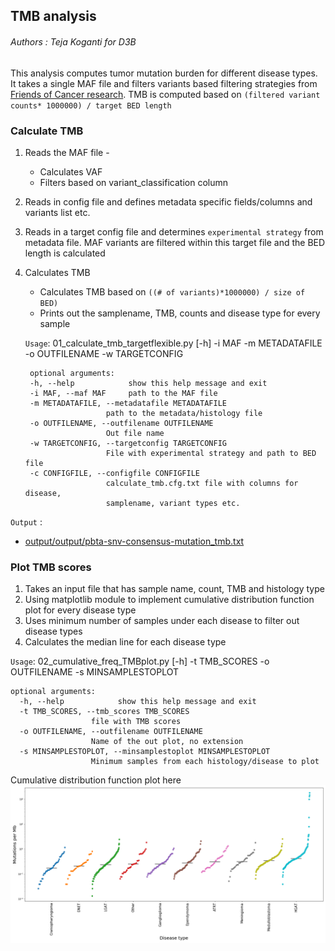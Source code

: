 ## TMB analysis

###### Authors : Teja Koganti for D3B

This analysis computes tumor mutation burden for different disease types.
It takes a single MAF file and filters variants  based filtering strategies from [Friends of Cancer research](https://jitc.bmj.com/content/8/1/e000147#DC1). TMB is computed  based on
`(filtered variant counts* 1000000) / target BED length`

### Calculate TMB
  1. Reads the MAF file -
      - Calculates VAF
      - Filters based on variant_classification column

  2. Reads in config file and defines metadata specific fields/columns and variants  list etc.

  3. Reads in a target config file and determines `experimental strategy` from metadata file. MAF  variants  are filtered within this target file and the BED length is calculated

  4. Calculates TMB
      - Calculates TMB based on `((# of variants)*1000000) / size of BED)`
      - Prints out the samplename, TMB, counts and disease type for every sample


      `Usage`: 01_calculate_tmb_targetflexible.py [-h] -i MAF -m METADATAFILE -o
                                             OUTFILENAME -w TARGETCONFIG

          optional arguments:
          -h, --help            show this help message and exit
          -i MAF, --maf MAF     path to the MAF file
          -m METADATAFILE, --metadatafile METADATAFILE
                           path to the metadata/histology file
          -o OUTFILENAME, --outfilename OUTFILENAME
                           Out file name
          -w TARGETCONFIG, --targetconfig TARGETCONFIG
                           File with experimental strategy and path to BED file
          -c CONFIGFILE, --configfile CONFIGFILE
                           calculate_tmb.cfg.txt file with columns for disease,
                           samplename, variant types etc.                 

   `Output` :
   - [output/output/pbta-snv-consensus-mutation_tmb.txt](https://github.com/d3b-center/d3b-bix-analysis-toolkit/blob/feature/tmb_code/analyses/TMBanalysis/output/pbta-snv-consensus-mutation_tmb.txt)


### Plot TMB scores

 1. Takes an input file that has sample name, count, TMB and histology type
 2. Using matplotlib module to implement cumulative distribution function plot for every disease type
 3. Uses minimum number of samples under each disease to filter out disease types  
 4. Calculates the median line for each disease type

 `Usage`: 02_cumulative_freq_TMBplot.py [-h] -t TMB_SCORES -o OUTFILENAME -s
                                   MINSAMPLESTOPLOT

    optional arguments:
      -h, --help            show this help message and exit
      -t TMB_SCORES, --tmb_scores TMB_SCORES
                      file with TMB scores
      -o OUTFILENAME, --outfilename OUTFILENAME
                      Name of the out plot, no extension
      -s MINSAMPLESTOPLOT, --minsamplestoplot MINSAMPLESTOPLOT
                      Minimum samples from each histology/disease to plot

   Cumulative  distribution function plot  here
   ![](output/pbta-snv-mutect2.CFD.TMB.png)
